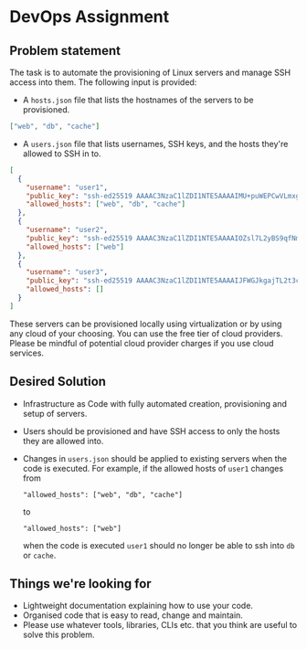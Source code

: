 # DevOps Assignment

## Problem statement

The task is to automate the provisioning of Linux servers and manage SSH access into them. The following input is provided:

* A `hosts.json` file that lists the hostnames of the servers to be provisioned.
```json
["web", "db", "cache"]
```

* A `users.json` file that lists usernames, SSH keys, and the hosts they're allowed to SSH in to.
```json
[
  {
    "username": "user1",
    "public_key": "ssh-ed25519 AAAAC3NzaC1lZDI1NTE5AAAAIMU+puWEPCwVLmxgLezXNXtywYsKOOhDjzxyuixb/i6W user1@example.com",
    "allowed_hosts": ["web", "db", "cache"]
  },
  {
    "username": "user2",
    "public_key": "ssh-ed25519 AAAAC3NzaC1lZDI1NTE5AAAAIOZsl7L2yBS9qfNmaneeszb231q8PJzgpEDXNU0II3GC user2@example.com",
    "allowed_hosts": ["web"]
  },
  {
    "username": "user3",
    "public_key": "ssh-ed25519 AAAAC3NzaC1lZDI1NTE5AAAAIJFWGJkgajTL2t3co1wYR8+XUXZYNYwFqGEFOEka1GLB user3@example.com",
    "allowed_hosts": []
  }
]
```

These servers can be provisioned locally using virtualization or by using any cloud of your choosing. You can use the free tier
of cloud providers. Please be mindful of potential cloud provider charges if you use cloud services.

## Desired Solution

* Infrastructure as Code with fully automated creation, provisioning and setup of servers.
* Users should be provisioned and have SSH access to only the hosts they are allowed into.
* Changes in `users.json` should be applied to existing servers when the code is executed. For example, 
  if the allowed hosts of `user1` changes
    from

    ```
    "allowed_hosts": ["web", "db", "cache"]
    ```
    
    to
    
    ```
    "allowed_hosts": ["web"]
    ```
  when the code is executed `user1` should no longer be able to ssh into `db` or `cache`.

## Things we're looking for

* Lightweight documentation explaining how to use your code.
* Organised code that is easy to read, change and maintain.
* Please use whatever tools, libraries, CLIs etc. that you think are useful to solve this problem.
